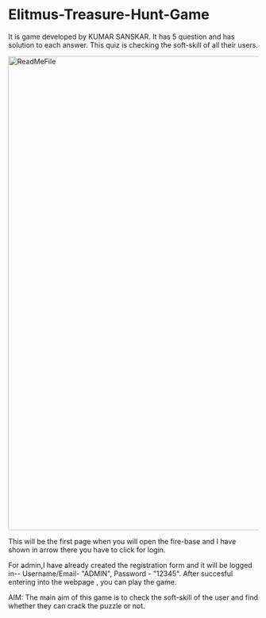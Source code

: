 # Elitmus-Treasure-Hunt-Game
It is game developed by KUMAR SANSKAR. It has 5 question and has solution to each answer. This quiz is checking the soft-skill of all their users.

<img width="956" alt="ReadMeFile" src="https://user-images.githubusercontent.com/88050679/233886714-a29ce6f6-c26c-4307-91cc-5540a4e3d106.png">

This will be the first page when you will open the fire-base and I have shown in arrow there you have to click for login.

For admin,I have already created the registration form and it will be logged in--
Username/Email- "ADMIN",
Password - "12345".
After succesful entering into the webpage , you can play the game. 

AIM: The main aim of this game is to check the soft-skill of the user and find whether they can crack the puzzle or not.
